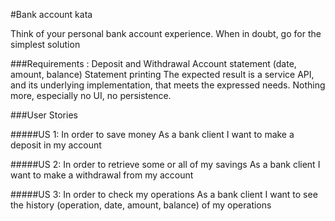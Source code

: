 #Bank account kata

Think of your personal bank account experience.
When in doubt, go for the simplest solution

###Requirements :
Deposit and Withdrawal
Account statement (date, amount, balance)
Statement printing
The expected result is a service API, and its underlying implementation, that meets the expressed needs. Nothing more, especially no UI, no persistence.

###User Stories

#####US 1:
In order to save money
As a bank client
I want to make a deposit in my account

#####US 2:
In order to retrieve some or all of my savings
As a bank client
I want to make a withdrawal from my account

#####US 3:
In order to check my operations
As a bank client
I want to see the history (operation, date, amount, balance) of my operations